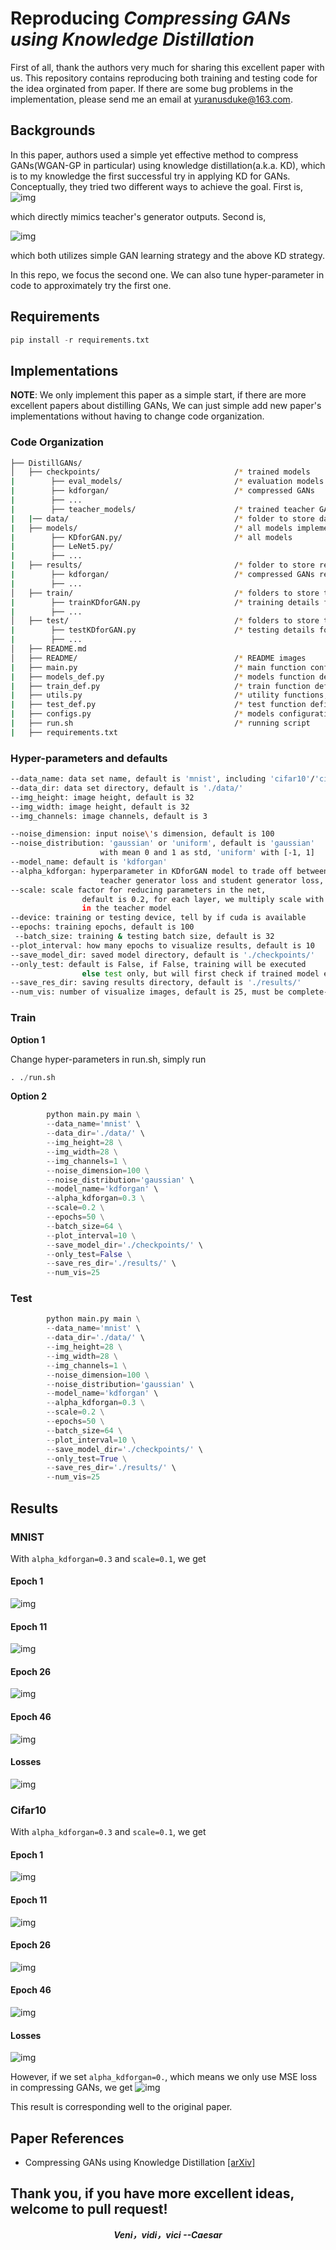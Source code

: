 # Reproducing ***Compressing GANs using Knowledge Distillation***

First of all, thank the authors very much for sharing this excellent paper ***<Compressing GANs using Knowledge Distillation>*** with us. This repository contains reproducing both training and testing code for the idea orginated from paper. If there are some bug problems in the 
implementation, please send me an email at yuranusduke@163.com.

## Backgrounds
In this paper, authors used a simple yet effective method to compress GANs(WGAN-GP in particular) using 
knowledge distillation(a.k.a. KD), which is to my knowledge the first successful try in applying KD for GANs. Conceptually, they tried two different ways to achieve the goal. First is,
![img](./README/f1.png)

which directly mimics teacher's generator outputs. Second is,

![img](./README/f2.png)

which both utilizes simple GAN learning strategy and the above KD strategy.

In this repo, we focus the second one. We can also tune hyper-parameter in code to approximately try the first one.

## Requirements

```Python
pip install -r requirements.txt 
```

## Implementations

**NOTE**: We only implement this paper as a simple start, if there are more excellent papers about distilling GANs,
We can just simple add new paper's implementations without having to change code organization.

### Code Organization
```bash
├── DistillGANs/
│   ├── checkpoints/                              /* trained models
|        ├── eval_models/                         /* evaluation models for evaluating GANs 
|        ├── kdforgan/                       	  /* compressed GANs
|		 ├── ...
|        ├── teacher_models/                      /* trained teacher GANs
|   |── data/                   				  /* folder to store data sets
|   ├── models/         						  /* all models implementations
|        ├── KDforGAN.py/                         /* all models
|        ├── LeNet5.py/                           
|        ├── ...                            
|   ├── results/                                  /* folder to store results
|        ├── kdforgan/                            /* compressed GANs results
|        ├── ... 
│   ├── train/                                    /* folders to store training results
|        ├── trainKDforGAN.py                     /* training details for GANs
|        ├── ...
│   ├── test/                               	  /* folders to store testing results
|        ├── testKDforGAN.py                      /* testing details for GANs
|        ├── ...
│   ├── README.md
│   ├── README/                                   /* README images
|   ├── main.py                                   /* main function configuration
|   ├── models_def.py                             /* models function definitions
|   ├── train_def.py                              /* train function definitions
|   ├── utils.py                                  /* utility functions, including plotting, data, ...
|   ├── test_def.py                               /* test function definitions
|   ├── configs.py    							  /* models configurations
|   ├── run.sh   								  /* running script
|   ├── requirements.txt			  
```

### Hyper-parameters and defaults
```bash
--data_name: data set name, default is 'mnist', including 'cifar10'/'cifar100' as well
--data_dir: data set directory, default is './data/'
--img_height: image height, default is 32
--img_width: image height, default is 32
--img_channels: image channels, default is 3

--noise_dimension: input noise\'s dimension, default is 100
--noise_distribution: 'gaussian' or 'uniform', default is 'gaussian'
                    with mean 0 and 1 as std, 'uniform' with [-1, 1]
--model_name: default is 'kdforgan'
--alpha_kdforgan: hyperparameter in KDforGAN model to trade off between
                    teacher generator loss and student generator loss, default is 0.3
--scale: scale factor for reducing parameters in the net,
				default is 0.2, for each layer, we multiply scale with original channels
                in the teacher model
--device: training or testing device, tell by if cuda is available
--epochs: training epochs, default is 100
 --batch_size: training & testing batch size, default is 32
--plot_interval: how many epochs to visualize results, default is 10
--save_model_dir: saved model directory, default is './checkpoints/'
--only_test: default is False, if False, training will be executed
                else test only, but will first check if trained model exists
--save_res_dir: saving results directory, default is './results/'
--num_vis: number of visualize images, default is 25, must be complete-squared
```

### Train

**Option 1**

Change hyper-parameters in run.sh, simply run

```python
. ./run.sh
```

**Option 2**

```python
        python main.py main \
        --data_name='mnist' \
        --data_dir='./data/' \
        --img_height=28 \
        --img_width=28 \
        --img_channels=1 \
        --noise_dimension=100 \
        --noise_distribution='gaussian' \
        --model_name='kdforgan' \
        --alpha_kdforgan=0.3 \
        --scale=0.2 \
        --epochs=50 \
        --batch_size=64 \
        --plot_interval=10 \
        --save_model_dir='./checkpoints/' \
        --only_test=False \
        --save_res_dir='./results/' \
        --num_vis=25

```

### Test
```python
        python main.py main \
        --data_name='mnist' \
        --data_dir='./data/' \
        --img_height=28 \
        --img_width=28 \
        --img_channels=1 \
        --noise_dimension=100 \
        --noise_distribution='gaussian' \
        --model_name='kdforgan' \
        --alpha_kdforgan=0.3 \
        --scale=0.2 \
        --epochs=50 \
        --batch_size=64 \
        --plot_interval=10 \
        --save_model_dir='./checkpoints/' \
        --only_test=True \
        --save_res_dir='./results/' \
        --num_vis=25

```

## Results

### MNIST

With `alpha_kdforgan=0.3` and `scale=0.1`, we get

#### Epoch 1
![img](./README/mnist_0.3_kdforgan_0.1_1.png)

#### Epoch 11
![img](./README/mnist_0.3_kdforgan_0.1_11.png)

#### Epoch 26
![img](./README/mnist_0.3_kdforgan_0.1_26.png)

#### Epoch 46
![img](./README/mnist_0.3_kdforgan_0.1_46.png)

#### Losses
![img](./README/gen_s_mnist_64_gaussian_0.3_0.1_losses.png)

### Cifar10
With `alpha_kdforgan=0.3` and `scale=0.1`, we get

#### Epoch 1
![img](./README/cifar10_0.3_kdforgan_0.1_1.png)

#### Epoch 11
![img](./README/cifar10_0.3_kdforgan_0.1_11.png)

#### Epoch 26
![img](./README/cifar10_0.3_kdforgan_0.1_26.png)

#### Epoch 46
![img](./README/cifar10_0.3_kdforgan_0.1_26.png)

#### Losses
![img](./README/gen_s_cifar10_64_gaussian_0.3_0.1_losses.png)

However, if we set `alpha_kdforgan=0.`, which means we only use MSE loss in compressing GANs, we get
![img](./README/cifar10_0.0_kdforgan_0.3_46.png)

This result is corresponding well to the original paper.

## Paper References
- Compressing GANs using Knowledge Distillation [[arXiv]](https://arxiv.org/abs/1902.00159)

## Thank you, if you have more excellent ideas, welcome to pull request!

***<center>Veni，vidi，vici --Caesar</center>***
